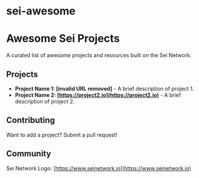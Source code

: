# sei-awesome

# Awesome Sei Projects

A curated list of awesome projects and resources built on the Sei Network.

## Projects

* **Project Name 1: [invalid URL removed]** - A brief description of project 1.
* **Project Name 2: [https://project2.io](https://project2.io)** - A brief description of project 2.

## Contributing

Want to add a project? Submit a pull request!

## Community

Sei Network Logo: [https://www.seinetwork.io](https://www.seinetwork.io)
